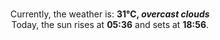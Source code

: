 <p  align="center"><br/>Currently, the weather is: <b> 31°C, <i>overcast clouds</i></b></br>Today, the sun rises at <b>05:36</b> and sets at <b>18:56</b>.</p>